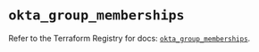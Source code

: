 # `okta_group_memberships`

Refer to the Terraform Registry for docs: [`okta_group_memberships`](https://registry.terraform.io/providers/okta/okta/4.8.1/docs/resources/group_memberships).
